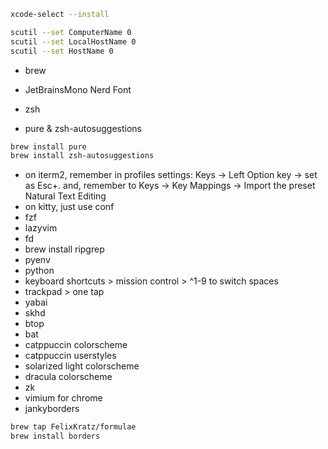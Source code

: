 ```sh
xcode-select --install
```

```sh
scutil --set ComputerName 0
scutil --set LocalHostName 0
scutil --set HostName 0
```

- brew

- JetBrainsMono Nerd Font
- zsh
- pure & zsh-autosuggestions

```zsh
brew install pure
brew install zsh-autosuggestions
```

- on iterm2, remember in profiles settings: Keys -> Left Option key -> set as Esc+. and,
remember to Keys -> Key Mappings -> Import the preset Natural Text Editing
- on kitty, just use conf
- fzf
- lazyvim
- fd
- brew install ripgrep
- pyenv
- python
- keyboard shortcuts > mission control > ^1-9 to switch spaces
- trackpad > one tap
- yabai
- skhd
- btop
- bat
- catppuccin colorscheme
- catppuccin userstyles
- solarized light colorscheme
- dracula colorscheme
- zk
- vimium for chrome
- jankyborders
```sh
brew tap FelixKratz/formulae
brew install borders
```

